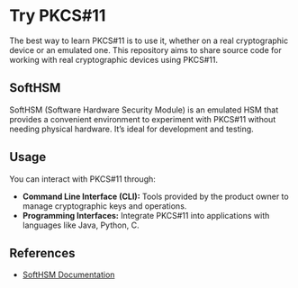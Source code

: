 # Try PKCS#11  

The best way to learn PKCS#11 is to use it, whether on a real cryptographic device or an emulated one. This repository aims to share source code for working with real cryptographic devices using PKCS#11.  

## SoftHSM  

SoftHSM (Software Hardware Security Module) is an emulated HSM that provides a convenient environment to experiment with PKCS#11 without needing physical hardware. It’s ideal for development and testing.  

## Usage  

You can interact with PKCS#11 through:  

- **Command Line Interface (CLI):** Tools provided by the product owner to manage cryptographic keys and operations.  
- **Programming Interfaces:** Integrate PKCS#11 into applications with languages like Java, Python, C.  

## References  

- [SoftHSM Documentation](https://opendnssec.readthedocs.io/en/latest/softhsm/)  
